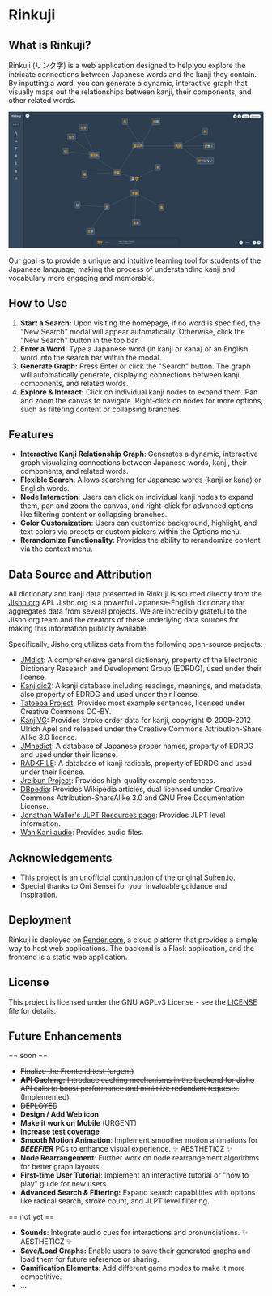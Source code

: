 # Rinkuji

## What is Rinkuji?


Rinkuji (リンク字) is a web application designed to help you explore the intricate connections between Japanese words and the kanji they contain. By inputting a word, you can generate a dynamic, interactive graph that visually maps out the relationships between kanji, their components, and other related words.

![Rinkuji Banner](banner.png)

Our goal is to provide a unique and intuitive learning tool for students of the Japanese language, making the process of understanding kanji and vocabulary more engaging and memorable.


## How to Use

1.  **Start a Search:** Upon visiting the homepage, if no word is specified, the "New Search" modal will appear automatically. Otherwise, click the "New Search" button in the top bar.
2.  **Enter a Word:** Type a Japanese word (in kanji or kana) or an English word into the search bar within the modal.
3.  **Generate Graph:** Press Enter or click the "Search" button. The graph will automatically generate, displaying connections between kanji, components, and related words.
4.  **Explore & Interact:** Click on individual kanji nodes to expand them. Pan and zoom the canvas to navigate. Right-click on nodes for more options, such as filtering content or collapsing branches.

## Features

*   **Interactive Kanji Relationship Graph**: Generates a dynamic, interactive graph visualizing connections between Japanese words, kanji, their components, and related words.
*   **Flexible Search**: Allows searching for Japanese words (kanji or kana) or English words.
*   **Node Interaction**: Users can click on individual kanji nodes to expand them, pan and zoom the canvas, and right-click for advanced options like filtering content or collapsing branches.
*   **Color Customization**: Users can customize background, highlight, and text colors via presets or custom pickers within the Options menu.
*   **Rerandomize Functionality**: Provides the ability to rerandomize content via the context menu.

## Data Source and Attribution

All dictionary and kanji data presented in Rinkuji is sourced directly from the [Jisho.org](https://jisho.org/) API. Jisho.org is a powerful Japanese-English dictionary that aggregates data from several projects. We are incredibly grateful to the Jisho.org team and the creators of these underlying data sources for making this information publicly available.

Specifically, Jisho.org utilizes data from the following open-source projects:
*   [JMdict](http://www.edrdg.org/jmdict/j_jmdict.html): A comprehensive general dictionary, property of the Electronic Dictionary Research and Development Group (EDRDG), used under their license.</li>
*   [Kanjidic2](http://www.edrdg.org/wiki/index.php/KANJIDIC_Project): A kanji database including readings, meanings, and metadata, also property of EDRDG and used under their license.</li>
*   [Tatoeba Project](https://tatoeba.org/): Provides most example sentences, licensed under Creative Commons CC-BY.</li>
*   [KanjiVG](https://kanjivg.tagaini.net/): Provides stroke order data for kanji, copyright © 2009-2012 Ulrich Apel and released under the Creative Commons Attribution-Share Alike 3.0 license.</li>
*   [JMnedict](https://www.edrdg.org/jmdict/j_jmdict.html): A database of Japanese proper names, property of EDRDG and used under their license.</li>
*   [RADKFILE](https://www.edrdg.org/wiki/index.php/RADKFILE_Project): A database of kanji radicals, property of EDRDG and used under their license.</li>
*   [Jreibun Project](https://jreibun.com/): Provides high-quality example sentences.</li>
*   [DBpedia](https://dbpedia.org/): Provides Wikipedia articles, dual licensed under Creative Commons Attribution-ShareAlike 3.0 and GNU Free Documentation License.</li>
*   [Jonathan Waller's JLPT Resources page](https://www.jlpt.jp/e/): Provides JLPT level information.</li>
*   [WaniKani audio](https://www.wanikani.com/): Provides audio files.</li>
</ul>

## Acknowledgements

* This project is an unofficial continuation of the original [Suiren.io](https://www.tofugu.com/japanese-learning-resources-database/suiren-io/). 
* Special thanks to Oni Sensei for your invaluable guidance and inspiration.

## Deployment

Rinkuji is deployed on [Render.com](https://render.com/), a cloud platform that provides a simple way to host web applications. The backend is a Flask application, and the frontend is a static web application.

## License

This project is licensed under the GNU AGPLv3 License - see the [LICENSE](LICENSE) file for details.

## Future Enhancements

== soon ==
*   ~~Finalize the Frontend test (urgent)~~  
*   ~~**API Caching:** Introduce caching mechanisms in the backend for Jisho API calls to boost performance and minimize redundant requests.~~ (Implemented)
*   ~~DEPLOYED~~
*   **Design / Add Web icon**
*   **Make it work on Mobile** (URGENT)
*   **Increase test coverage**
*   **Smooth Motion Animation**: Implement smoother motion animations for ***BEEEFIER*** PCs to enhance visual experience. ✨ AESTHETICZ ✨
*   **Node Rearrangement**: Further work on node rearrangement algorithms for better graph layouts.
*   **First-time User Tutorial**: Implement an interactive tutorial or "how to play" guide for new users.
*   **Advanced Search & Filtering:** Expand search capabilities with options like radical search, stroke count, and JLPT level filtering.

== not yet ==
*   **Sounds**: Integrate audio cues for interactions and pronunciations. ✨ AESTHETICZ ✨
*   **Save/Load Graphs:** Enable users to save their generated graphs and load them for future reference or sharing.
*   **Gamification Elements**: Add different game modes to make it more competitive.
*   ...